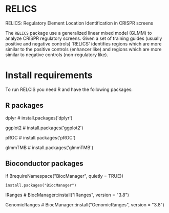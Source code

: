 # RELICS
RELICS: Regulatory Element Location Identification  in CRISPR screens

The `RELICS` package use a generalized linear mixed model (GLMM) to analyze CRISPR regulatory screens. Given a set of training guides (usually positive and negative controls) `RELICS' identifies regions which are more similar to the positive controls (enhancer like) and regions which are more similar to negative controls (non-regulatory like).


# Install requirements
To run RELCIS you need R and have the following packages:
## R packages
dplyr # install.packages('dplyr')

ggplot2 # install.packages('ggplot2')

pROC # install.packages('pROC')

glmmTMB # install.packages('glmmTMB')

## Bioconductor packages
if (!requireNamespace("BiocManager", quietly = TRUE))

    install.packages("BiocManager")
    
IRanges # BiocManager::install("IRanges", version = "3.8")

GenomicRanges # BiocManager::install("GenomicRanges", version = "3.8")


